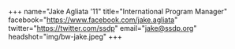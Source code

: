 +++
name="Jake Agliata '11"
title="International Program Manager"
facebook="https://www.facebook.com/jake.agliata"
twitter="https://twitter.com/ssdp"
email="jake@ssdp.org"
headshot="img/bw-jake.jpeg"
+++
